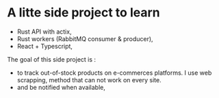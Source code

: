 
# A litte side project to learn

 * Rust API with actix,
 * Rust workers (RabbitMQ consumer & producer),
 * React + Typescript,

The goal of this side project is :

* to track out-of-stock products on e-commerces platforms. I use web scrapping, method that can not work on every site.
* and be notified when available,
